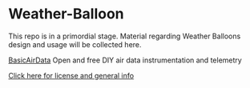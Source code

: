 # Weather-Balloon

This repo is in a primordial stage. Material regarding Weather Balloons design and usage will be collected here.

[BasicAirData](http://www.basicairdata.eu) Open and free DIY air data instrumentation and telemetry

[Click here for license and general info](https://github.com/BasicAirData/Document-Templates/blob/master/general-info.md)
